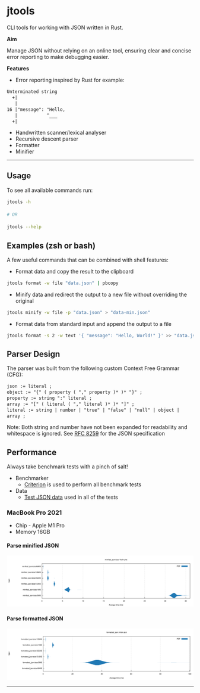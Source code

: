 # jtools

CLI tools for working with JSON written in Rust.

**Aim**

Manage JSON without relying on an online tool, ensuring clear and concise error reporting to
make debugging easier.

**Features**

- Error reporting inspired by Rust for example:

```text
Unterminated string
  +|
   |
16 |"message": "Hello,
   |           ^___
  +|
```
- Handwritten scanner/lexical analyser
- Recursive descent parser
- Formatter
- Minifier
---

## Usage

To see all available commands run:

```bash
jtools -h

# OR

jtools --help
```

## Examples (zsh or bash)

A few useful commands that can be combined with shell features:

* Format data and copy the result to the clipboard

```bash
jtools format -w file "data.json" | pbcopy
```

* Minify data and redirect the output to a new file without overriding the original

```bash
jtools minify -w file -p "data.json" > "data-min.json"
```

* Format data from standard input and append the output to a file

```bash
jtools format -s 2 -w text '{ "message": "Hello, World!" }' >> "data.json"
```

## Parser Design

The parser was built from the following custom Context Free Grammar (CFG):

```
json := literal ;
object := "{" ( property ( "," property )* )* "}" ;
property := string ":" literal ;
array := "[" ( literal ( "," literal )* )* "]" ;
literal := string | number | "true" | "false" | "null" | object | array ;
```

Note: Both string and number have not been expanded for readability and whitespace is ignored. See
[RFC 8259](https://datatracker.ietf.org/doc/html/rfc8259#section-7) for the JSON specification

## Performance

Always take benchmark tests with a pinch of salt!

* Benchmarker
    * [Criterion](https://crates.io/crates/criterion/) is used to perform all benchmark tests
* Data
    * [Test JSON data](https://microsoftedge.github.io/Demos/json-dummy-data/) used in all of the tests

### MacBook Pro 2021

* Chip - Apple M1 Pro
* Memory 16GB

#### Parse minified JSON
![Parse minified JSON](test_images/minified-json-parse-test.jpg "Parse minified JSON")

#### Parse formatted JSON
![Parse formatted JSON](test_images/formatted-json-parse-test.jpg "Parse formatted JSON")

---
